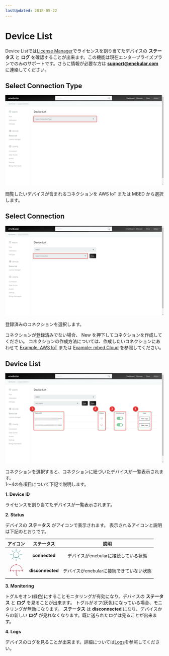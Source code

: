 ```yaml
---
lastUpdated: 2018-05-22
---
```


# Device List

Device Listでは[License Manager](./LicenseManager.md)でライセンスを割り当てたデバイスの **ステータス** と **ログ** を確認することが出来ます。この機能は現在エンタープライズプランでのみのサポートです。さらに情報が必要な方は **support@enebular.com** に連絡してください。

## Select Connection Type

![select_connection_type](../_asset/images/Devices/device_list-select_connection-001.png)

閲覧したいデバイスが含まれるコネクションを AWS IoT または MBED から選択します。

## Select Connection

![select_connection](../_asset/images/Devices/device_list-select_connection-002.png)

登録済みのコネクションを選択します。

コネクションが登録済みでない場合、 New を押下してコネクションを作成してください。
コネクションの作成方法については、作成したいコネクションにあわせて [Example: AWS IoT](../Deploy/DeployFlow/AWSIoT/index.md) または [Example: mbed Cloud](../Deploy/DeployFlow/mbed/index.md) を参照してください。

## Device List

![device_list](../_asset/images/Devices/device_list-device_list.png)

コネクションを選択すると、コネクションに紐づいたデバイスが一覧表示されます。  
1～4の各項目について下記で説明します。

**1. Device ID**

ライセンスを割り当てたデバイスが一覧表示されます。

**2. Status**

デバイスの **ステータス** がアイコンで表示されます。
表示されるアイコンと説明は下記のとおりです。

| アイコン | ステータス | 説明 |
| :-: |:-: | :-: |
| ![connected](../_asset/images/Devices/device_list-status-connected.png)  | **connected** | デバイスがenebularに接続している状態 |
| ![disconnected](../_asset/images/Devices/device_list-status-disconnected.png) | **disconnected** | デバイスがenebularに接続できていない状態 |

**3. Monitoring**

トグルをオン(緑色)にすることモニタリングが有効になり、デバイスの **ステータス** と **ログ** を見ることが出来ます。
トグルがオフ(灰色)になっている場合、モニタリングが無効になります。 **ステータス** は **disconnected** になり、デバイスからの新しい **ログ** が見れなくなります。既に送られたログは見ることが出来ます。

**4. Logs**

デバイスのログを見ることが出来ます。詳細については[Logs](./Logs.md)を参照してください。